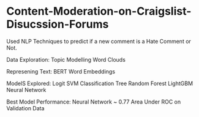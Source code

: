 # Content-Moderation-on-Craigslist-Disucssion-Forums

Used NLP Techniques to predict if a new comment is a Hate Comment or Not.

Data Exploration:
Topic Modelling
Word Clouds

Represening Text:
BERT Word Embeddings

ModelS Explored:
Logit
SVM
Classification Tree
Random Forest
LightGBM
Neural Network

Best Model Performance:
Neural Network ~ 0.77 Area Under ROC on Validation Data 
